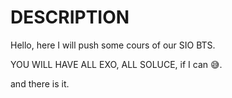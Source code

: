 # DESCRIPTION 

Hello, here I will push some cours of our SIO BTS.

YOU WILL HAVE ALL EXO, ALL SOLUCE, if I can 😅.

and there is it.
